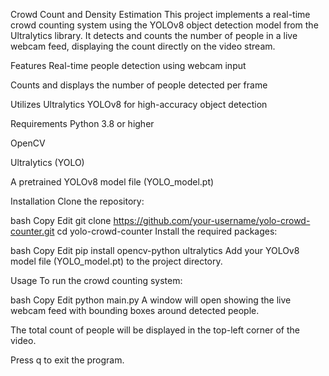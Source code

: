 Crowd Count and Density Estimation
This project implements a real-time crowd counting system using the YOLOv8 object detection model from the Ultralytics library. It detects and counts the number of people in a live webcam feed, displaying the count directly on the video stream.

Features
Real-time people detection using webcam input

Counts and displays the number of people detected per frame

Utilizes Ultralytics YOLOv8 for high-accuracy object detection

Requirements
Python 3.8 or higher

OpenCV

Ultralytics (YOLO)

A pretrained YOLOv8 model file (YOLO_model.pt)

Installation
Clone the repository:

bash
Copy
Edit
git clone https://github.com/your-username/yolo-crowd-counter.git
cd yolo-crowd-counter
Install the required packages:

bash
Copy
Edit
pip install opencv-python ultralytics
Add your YOLOv8 model file (YOLO_model.pt) to the project directory.

Usage
To run the crowd counting system:

bash
Copy
Edit
python main.py
A window will open showing the live webcam feed with bounding boxes around detected people.

The total count of people will be displayed in the top-left corner of the video.

Press q to exit the program.

